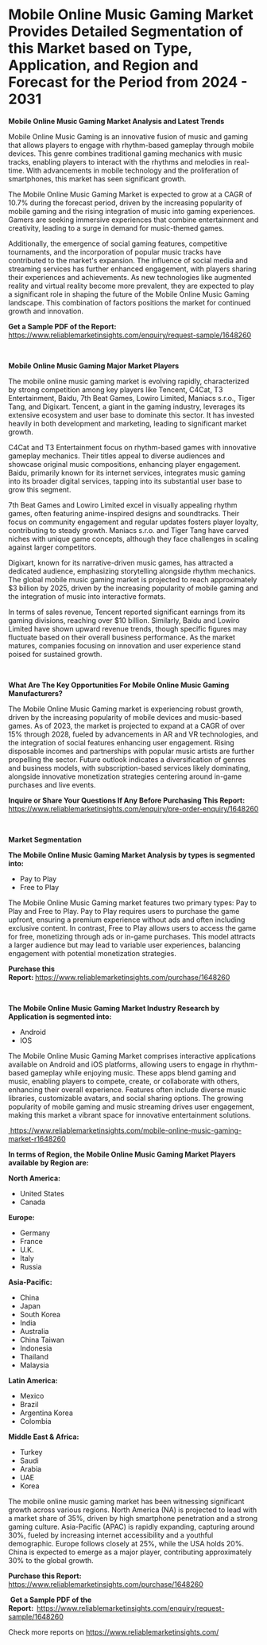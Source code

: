 <p><h1>Mobile Online Music Gaming Market Provides Detailed Segmentation of this Market based on Type, Application, and Region and Forecast for the Period from 2024 - 2031</h1></p><p><strong>Mobile Online Music Gaming Market Analysis and Latest Trends</strong></p>
<p><p>Mobile Online Music Gaming is an innovative fusion of music and gaming that allows players to engage with rhythm-based gameplay through mobile devices. This genre combines traditional gaming mechanics with music tracks, enabling players to interact with the rhythms and melodies in real-time. With advancements in mobile technology and the proliferation of smartphones, this market has seen significant growth.</p><p>The Mobile Online Music Gaming Market is expected to grow at a CAGR of 10.7% during the forecast period, driven by the increasing popularity of mobile gaming and the rising integration of music into gaming experiences. Gamers are seeking immersive experiences that combine entertainment and creativity, leading to a surge in demand for music-themed games. </p><p>Additionally, the emergence of social gaming features, competitive tournaments, and the incorporation of popular music tracks have contributed to the market's expansion. The influence of social media and streaming services has further enhanced engagement, with players sharing their experiences and achievements. As new technologies like augmented reality and virtual reality become more prevalent, they are expected to play a significant role in shaping the future of the Mobile Online Music Gaming landscape. This combination of factors positions the market for continued growth and innovation.</p></p>
<p><strong>Get a Sample PDF of the Report:&nbsp;</strong> <a href="https://www.reliablemarketinsights.com/enquiry/request-sample/1648260?utm_campaign=2012&utm_medium=2&utm_source=Github&utm_content=ia&utm_term=29122024&utm_id=mobile-online-music-gaming">https://www.reliablemarketinsights.com/enquiry/request-sample/1648260</a></p>
<p>&nbsp;</p>
<p><strong>Mobile Online Music Gaming Major Market Players</strong></p>
<p><p>The mobile online music gaming market is evolving rapidly, characterized by strong competition among key players like Tencent, C4Cat, T3 Entertainment, Baidu, 7th Beat Games, Lowiro Limited, Maniacs s.r.o., Tiger Tang, and Digixart. Tencent, a giant in the gaming industry, leverages its extensive ecosystem and user base to dominate this sector. It has invested heavily in both development and marketing, leading to significant market growth.</p><p>C4Cat and T3 Entertainment focus on rhythm-based games with innovative gameplay mechanics. Their titles appeal to diverse audiences and showcase original music compositions, enhancing player engagement. Baidu, primarily known for its internet services, integrates music gaming into its broader digital services, tapping into its substantial user base to grow this segment.</p><p>7th Beat Games and Lowiro Limited excel in visually appealing rhythm games, often featuring anime-inspired designs and soundtracks. Their focus on community engagement and regular updates fosters player loyalty, contributing to steady growth. Maniacs s.r.o. and Tiger Tang have carved niches with unique game concepts, although they face challenges in scaling against larger competitors.</p><p>Digixart, known for its narrative-driven music games, has attracted a dedicated audience, emphasizing storytelling alongside rhythm mechanics. The global mobile music gaming market is projected to reach approximately $3 billion by 2025, driven by the increasing popularity of mobile gaming and the integration of music into interactive formats.</p><p>In terms of sales revenue, Tencent reported significant earnings from its gaming divisions, reaching over $10 billion. Similarly, Baidu and Lowiro Limited have shown upward revenue trends, though specific figures may fluctuate based on their overall business performance. As the market matures, companies focusing on innovation and user experience stand poised for sustained growth.</p></p>
<p>&nbsp;</p>
<p><strong>What Are The Key Opportunities For Mobile Online Music Gaming Manufacturers?</strong></p>
<p><p>The Mobile Online Music Gaming market is experiencing robust growth, driven by the increasing popularity of mobile devices and music-based games. As of 2023, the market is projected to expand at a CAGR of over 15% through 2028, fueled by advancements in AR and VR technologies, and the integration of social features enhancing user engagement. Rising disposable incomes and partnerships with popular music artists are further propelling the sector. Future outlook indicates a diversification of genres and business models, with subscription-based services likely dominating, alongside innovative monetization strategies centering around in-game purchases and live events.</p></p>
<p><strong>Inquire or Share Your Questions If Any Before Purchasing This Report:</strong> <a href="https://www.reliablemarketinsights.com/enquiry/pre-order-enquiry/1648260?utm_campaign=2012&utm_medium=2&utm_source=Github&utm_content=ia&utm_term=29122024&utm_id=mobile-online-music-gaming">https://www.reliablemarketinsights.com/enquiry/pre-order-enquiry/1648260</a></p>
<p>&nbsp;</p>
<p><strong>Market Segmentation</strong></p>
<p><strong>The Mobile Online Music Gaming Market Analysis by types is segmented into:</strong></p>
<p><ul><li>Pay to Play</li><li>Free to Play</li></ul></p>
<p><p>The Mobile Online Music Gaming market features two primary types: Pay to Play and Free to Play. Pay to Play requires users to purchase the game upfront, ensuring a premium experience without ads and often including exclusive content. In contrast, Free to Play allows users to access the game for free, monetizing through ads or in-game purchases. This model attracts a larger audience but may lead to variable user experiences, balancing engagement with potential monetization strategies.</p></p>
<p><strong>Purchase this Report:&nbsp;</strong><a href="https://www.reliablemarketinsights.com/purchase/1648260?utm_campaign=2012&utm_medium=2&utm_source=Github&utm_content=ia&utm_term=29122024&utm_id=mobile-online-music-gaming">https://www.reliablemarketinsights.com/purchase/1648260</a></p>
<p>&nbsp;</p>
<p><strong>The Mobile Online Music Gaming Market Industry Research by Application is segmented into:</strong></p>
<p><ul><li>Android</li><li>IOS</li></ul></p>
<p><p>The Mobile Online Music Gaming Market comprises interactive applications available on Android and iOS platforms, allowing users to engage in rhythm-based gameplay while enjoying music. These apps blend gaming and music, enabling players to compete, create, or collaborate with others, enhancing their overall experience. Features often include diverse music libraries, customizable avatars, and social sharing options. The growing popularity of mobile gaming and music streaming drives user engagement, making this market a vibrant space for innovative entertainment solutions.</p></p>
<p><a href="https://www.reliablemarketinsights.com/mobile-online-music-gaming-market-r1648260?utm_campaign=2012&utm_medium=2&utm_source=Github&utm_content=ia&utm_term=29122024&utm_id=mobile-online-music-gaming">&nbsp;https://www.reliablemarketinsights.com/mobile-online-music-gaming-market-r1648260</a></p>
<p><strong>In terms of Region, the Mobile Online Music Gaming Market Players available by Region are:</strong></p>
<p>
    <p> <strong> North America: </strong>
        <ul>
            <li>United States</li>
            <li>Canada</li>
        </ul>
        </p> 
    <p> <strong> Europe: </strong>
        <ul>
            <li>Germany</li>
            <li>France</li>
            <li>U.K.</li>
            <li>Italy</li>
            <li>Russia</li>
        </ul>
        </p> 
    <p> <strong> Asia-Pacific: </strong>
        <ul>
            <li>China</li>
            <li>Japan</li>
            <li>South Korea</li>
            <li>India</li>
            <li>Australia</li>
            <li>China Taiwan</li>
            <li>Indonesia</li>
            <li>Thailand</li>
            <li>Malaysia</li>
        </ul>
        </p> 
    <p> <strong> Latin America: </strong>
        <ul>
            <li>Mexico</li>
            <li>Brazil</li>
            <li>Argentina Korea</li>
            <li>Colombia</li>
        </ul>
        </p> 
    <p> <strong> Middle East & Africa: </strong>
        <ul>
            <li>Turkey</li>
            <li>Saudi</li>
            <li>Arabia</li>
            <li>UAE</li>
            <li>Korea</li>
        </ul>
    </p>
    </p>
<p><p>The mobile online music gaming market has been witnessing significant growth across various regions. North America (NA) is projected to lead with a market share of 35%, driven by high smartphone penetration and a strong gaming culture. Asia-Pacific (APAC) is rapidly expanding, capturing around 30%, fueled by increasing internet accessibility and a youthful demographic. Europe follows closely at 25%, while the USA holds 20%. China is expected to emerge as a major player, contributing approximately 30% to the global growth.</p></p>
<p><strong>Purchase this Report: </strong><a href="https://www.reliablemarketinsights.com/purchase/1648260?utm_campaign=2012&utm_medium=2&utm_source=Github&utm_content=ia&utm_term=29122024&utm_id=mobile-online-music-gaming">https://www.reliablemarketinsights.com/purchase/1648260</a></p>
<p>&nbsp;<strong>Get a Sample PDF of the Report:&nbsp;&nbsp;</strong><a href="https://www.reliablemarketinsights.com/enquiry/request-sample/1648260?utm_campaign=2012&utm_medium=2&utm_source=Github&utm_content=ia&utm_term=29122024&utm_id=mobile-online-music-gaming">https://www.reliablemarketinsights.com/enquiry/request-sample/1648260</a></p>
<p><strong></strong></p>
<p>Check more reports on <a href="https://www.reliablemarketinsights.com/?utm_campaign=2012&utm_medium=2&utm_source=Github&utm_content=ia&utm_term=29122024&utm_id=mobile-online-music-gaming">https://www.reliablemarketinsights.com/</a></p>